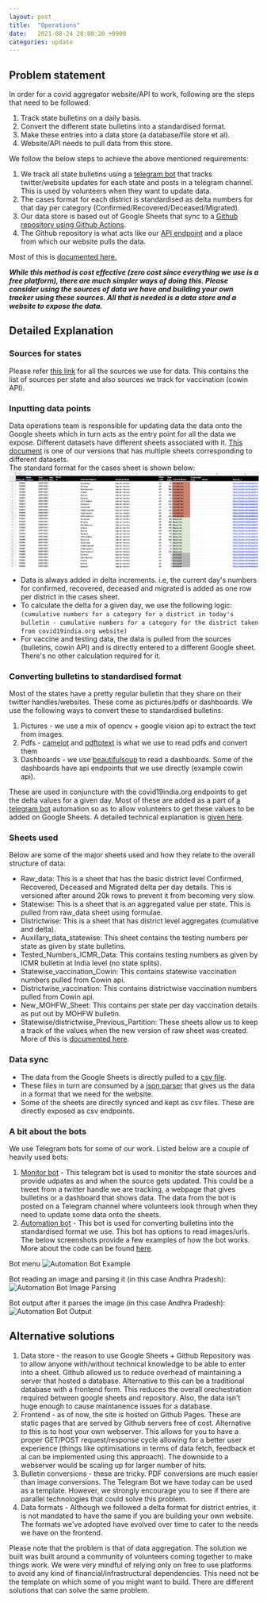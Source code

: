 ```yaml
---
layout: post
title:  "Operations"
date:   2021-08-24 20:00:20 +0900
categories: update
---
```


## Problem statement
In order for a covid aggregator website/API to work, following are the steps that need to be followed:
1. Track state bulletins on a daily basis.
2. Convert the different state bulletins into a standardised format.
3. Make these entries into a data store (a database/file store et al).
4. Website/API needs to pull data from this store.

We follow the below steps to achieve the above mentioned requirements:
1. We track all state bulletins using a [telegram bot](https://github.com/covid19india/monitor-bot) that tracks twitter/website updates for each state and posts in a telegram channel. This is used by volunteers when they want to update data.
2. The cases format for each district is standardised as delta numbers for that day per category (Confirmed/Recovered/Deceased/Migrated).
3. Our data store is based out of Google Sheets that sync to a [Github repository using Github Actions](https://github.com/covid19india/data/blob/60af6e683fd22ce2f0435b7a129260aa944ea369/.github/workflows/javascript.yml#L43).
4. The Github repository is what acts like our [API endpoint]((https://github.com/covid19india/data/blob/main/src/parser_v4.py)) and a place from which our website pulls the data.

Most of this is [documented here.](https://blog.covid19india.org/2020/09/04/architecture/)

***While this method is cost effective (zero cost since everything we use is a free platform), there are much simpler ways of doing this. Please consider using the sources of data we have and building your own tracker using these sources. All that is needed is a data store and a website to expose the data.***


## Detailed Explanation
### Sources for states

Please refer [this link](https://blog.covid19india.org/2020/06/15/hornbill/) for all the sources we use for data. This contains the list of sources per state and also sources we track for vaccination (cowin API).

### Inputting data points
Data operations team is responsible for updating data the data onto the Google sheets which in turn acts as the entry point for all the data we expose. Different datasets have different sheets associated with it. [This document](https://docs.google.com/spreadsheets/d/1foGJ_FwHoDnVUI7VqN-YrwrPo0A4pfLV8jFYxn4rLaw/edit#gid=0) is one of our versions that has multiple sheets corresponding to different datasets.  
The standard format for the cases sheet is shown below:
![Google Sheet](/assets/images/raw.png)

- Data is always added in delta increments. i.e, the current day's numbers for confirmed, recovered, deceased and migrated is added as one row per district in the cases sheet. 
- To calculate the delta for a given day, we use the following logic:  
```(cumulative numbers for a category for a district in today's bulletin - cumulative numbers for a category for the district taken from covid19india.org website)```
- For vaccine and testing data, the data is pulled from the sources (bulletins, cowin API) and is directly entered to a different Google sheet. There's no other calculation required for it.

### Converting bulletins to standardised format
Most of the states have a pretty regular bulletin that they share on their twitter handles/websites. These come as pictures/pdfs or dashboards. We use the following ways to convert these to standardised bulletins:
1. Pictures - we use a mix of opencv + google vision api to extract the text from images.
2. Pdfs - [camelot](https://camelot-py.readthedocs.io/en/master/) and [pdftotext](https://pypi.org/project/pdftotext/) is what we use to read pdfs and convert them
3. Dashboards - we use [beautifulsoup](https://www.crummy.com/software/BeautifulSoup/bs4/doc/) to read a dashboards. Some of the dashboards have api endpoints that we use directly (example cowin api).  

These are used in conjuncture with the covid19india.org endpoints to get the delta values for a given day. Most of these are added as a part of [a telegram bot](https://github.com/covid19india/automation-bot) automation so as to allow volunteers to get these values to be added on Google Sheets. A detailed technical explanation is [given here](https://github.com/bee-rickey/webScraper).

### Sheets used
Below are some of the major sheets used and how they relate to the overall structure of data:  
- Raw_data: This is a sheet that has the basic district level Confirmed, Recovered, Deceased and Migrated delta per day details. This is versioned after around 20k rows to prevent it from becoming very slow.
- Statewise: This is a sheet that is an aggregated value per state. This is pulled from raw_data sheet using formulae.
- Districtwise: This is a sheet that has district level aggregates (cumulative and delta).
- Auxillary_data_statewise: This sheet contains the testing numbers per state as given by state bulletins.
- Tested_Numbers_ICMR_Data: This contains testing numbers as given by ICMR bulletin at India level (no state splits).
- Statewise_vaccination_Cowin: This contains statewise vaccination numbers pulled from Cowin api.
- Districtwise_vaccination: This contains districtwise vaccination numbers pulled from Cowin api.
- New_MOHFW_Sheet: This contains per state per day vaccination details as put out by MOHFW bulletin.
- Statewise/districtwise_Previous_Partition: These sheets allow us to keep a track of the values when the new version of raw sheet was created. More of this is [documented here](https://blog.covid19india.org/2020/06/07/shifttonewversion/).


### Data sync
- The data from the Google Sheets is directly pulled to a [csv file](https://github.com/covid19india/data/blob/main/src/sheets-to-csv.js). 
- These files in turn are consumed by a [json parser](https://github.com/covid19india/data/blob/main/src/parser_v4.py) that gives us the data in a format that we need for the website.
- Some of the sheets are directly synced and kept as csv files. These are directly exposed as csv endpoints.

### A bit about the bots
We use Telegram bots for some of our work. Listed below are a couple of heavily used bots:
1. [Monitor bot](https://github.com/covid19india/monitor-bot) - This telegram bot is used to monitor the state sources and provide udpates as and when the source gets updated. This could be a tweet from a twitter handle we are tracking, a webpage that gives bulletins or a dashboard that shows data. The data from the bot is posted on a Telegram channel where volunteers look through when they need to update some data onto the sheets.
2. [Automation bot](https://github.com/covid19india/automation-bot) - This bot is used for converting bulletins into the standardised format we use. This bot has options to read images/urls. The below screenshots provide a few examples of how the bot works. More about the code can be found [here](https://github.com/bee-rickey/webScraper).

Bot menu
![Automation Bot Example](/assets/images/bot-help.png)

Bot reading an image and parsing it (in this case Andhra Pradesh):
![Automation Bot Image Parsing](/assets/images/bot-ap.png)

Bot output after it parses the image (in this case Andhra Pradesh):
![Automation Bot Output](/assets/images/bot-output.png)



## Alternative solutions 
1. Data store - the reason to use Google Sheets + Github Repository was to allow anyone with/without technical knowledge to be able to enter into a sheet. Github allowed us to reduce overhead of maintaining a server that hosted a database. Alternative to this can be a traditional database with a frontend form. This reduces the overall orechestration required between google sheets and repository. Also, the data isn't huge enough to cause maintanence issues for a database.
2. Frontend - as of now, the site is hosted on Github Pages. These are static pages that are served by Github servers free of cost. Alternative to this is to host your own webserver. This allows for you to have a proper GET/POST request/response cycle allowing for a better user experience (things like optimisations in terms of data fetch, feedback et al can be implemented using this approach). The downside to a webserver would be scaling up for larger number of hits. 
3. Bulletin conversions - these are tricky. PDF conversions are much easier than image conversions. The Telegram Bot we have today can be used as a template. However, we strongly encourage you to see if there are parallel technologies that could solve this problem.
4. Data formats - Although we followed a delta format for district entries, it is not mandated to have the same if you are building your own website. The formats we've adopted have evolved over time to cater to the needs we have on the frontend.



Please note that the problem is that of data aggregation. The solution we built was built around a community of volunteers coming together to make things work. We were very mindful of relying only on free to use platforms to avoid any kind of financial/infrastructural dependencies. This need not be the template on which some of you might want to build. There are different solutions that can solve the same problem. 


